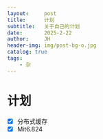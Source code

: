```yaml
---
layout:     post
title:      计划
subtitle:   关于自己的计划
date:       2025-2-22
author:     JH
header-img: img/post-bg-o.jpg
catalog: true
tags:
    - 杂
---
```

# 计划

- [X]   分布式缓存
- [X]   Mit6.824
